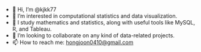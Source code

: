 - 👋 Hi, I’m @kjkk77
- 👀 I’m interested in computational statistics and data visualization.
- 🌱 I study mathematics and statistics, along with useful tools like MySQL, R, and Tableau.
- 💞️ I’m looking to collaborate on any kind of data-related projects.
- 📫 How to reach me: hongjoon0410@gmail.com

<!---
kjkk77/kjkk77 is a ✨ special ✨ repository because its `README.md` (this file) appears on your GitHub profile.
You can click the Preview link to take a look at your changes.
--->
